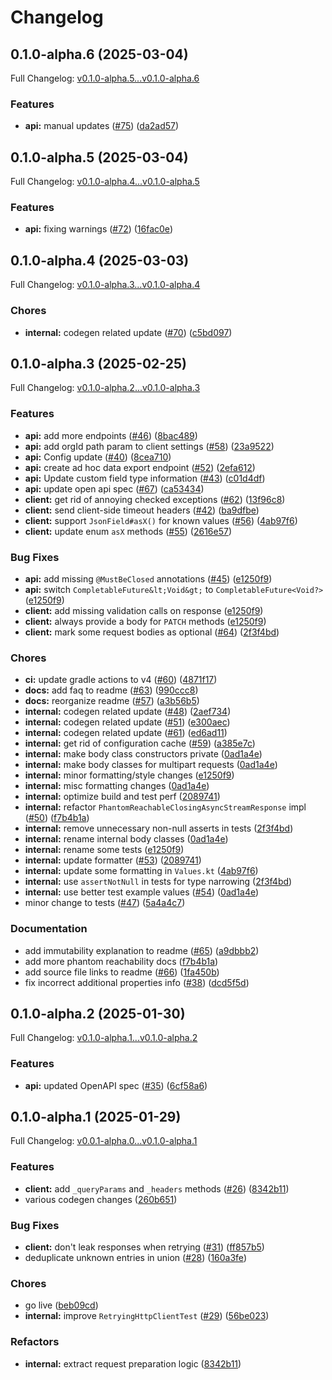# Changelog

## 0.1.0-alpha.6 (2025-03-04)

Full Changelog: [v0.1.0-alpha.5...v0.1.0-alpha.6](https://github.com/m3ter-com/m3ter-sdk-java/compare/v0.1.0-alpha.5...v0.1.0-alpha.6)

### Features

* **api:** manual updates ([#75](https://github.com/m3ter-com/m3ter-sdk-java/issues/75)) ([da2ad57](https://github.com/m3ter-com/m3ter-sdk-java/commit/da2ad57bf4c0aa6f38d647a4a14a0b25d36dae53))

## 0.1.0-alpha.5 (2025-03-04)

Full Changelog: [v0.1.0-alpha.4...v0.1.0-alpha.5](https://github.com/m3ter-com/m3ter-sdk-java/compare/v0.1.0-alpha.4...v0.1.0-alpha.5)

### Features

* **api:** fixing warnings ([#72](https://github.com/m3ter-com/m3ter-sdk-java/issues/72)) ([16fac0e](https://github.com/m3ter-com/m3ter-sdk-java/commit/16fac0e96ea1a3b215d29ebebaed230e8c6f0baf))

## 0.1.0-alpha.4 (2025-03-03)

Full Changelog: [v0.1.0-alpha.3...v0.1.0-alpha.4](https://github.com/m3ter-com/m3ter-sdk-java/compare/v0.1.0-alpha.3...v0.1.0-alpha.4)

### Chores

* **internal:** codegen related update ([#70](https://github.com/m3ter-com/m3ter-sdk-java/issues/70)) ([c5bd097](https://github.com/m3ter-com/m3ter-sdk-java/commit/c5bd097fe8eddded1a41575cded480bb3d221e41))

## 0.1.0-alpha.3 (2025-02-25)

Full Changelog: [v0.1.0-alpha.2...v0.1.0-alpha.3](https://github.com/m3ter-com/m3ter-sdk-java/compare/v0.1.0-alpha.2...v0.1.0-alpha.3)

### Features

* **api:** add more endpoints ([#46](https://github.com/m3ter-com/m3ter-sdk-java/issues/46)) ([8bac489](https://github.com/m3ter-com/m3ter-sdk-java/commit/8bac4890210c94039bd3913d6c89cb044f30cc8b))
* **api:** add orgId path param to client settings ([#58](https://github.com/m3ter-com/m3ter-sdk-java/issues/58)) ([23a9522](https://github.com/m3ter-com/m3ter-sdk-java/commit/23a952219f1f8c86513340484240ee3fc29494b2))
* **api:** Config update ([#40](https://github.com/m3ter-com/m3ter-sdk-java/issues/40)) ([8cea710](https://github.com/m3ter-com/m3ter-sdk-java/commit/8cea7105200b14ddb45f9a02e05f6767fdccac84))
* **api:** create ad hoc data export endpoint ([#52](https://github.com/m3ter-com/m3ter-sdk-java/issues/52)) ([2efa612](https://github.com/m3ter-com/m3ter-sdk-java/commit/2efa612f56ae408fd4a387998ade68b226fa2917))
* **api:** Update custom field type information ([#43](https://github.com/m3ter-com/m3ter-sdk-java/issues/43)) ([c01d4df](https://github.com/m3ter-com/m3ter-sdk-java/commit/c01d4dfb4e36e2d6520b71024c8036919d763872))
* **api:** update open api spec ([#67](https://github.com/m3ter-com/m3ter-sdk-java/issues/67)) ([ca53434](https://github.com/m3ter-com/m3ter-sdk-java/commit/ca53434d2a2831311959cc4e57b3017f8f6d90d0))
* **client:** get rid of annoying checked exceptions ([#62](https://github.com/m3ter-com/m3ter-sdk-java/issues/62)) ([13f96c8](https://github.com/m3ter-com/m3ter-sdk-java/commit/13f96c8dd32ae1db42d49277473fbbdf20531337))
* **client:** send client-side timeout headers ([#42](https://github.com/m3ter-com/m3ter-sdk-java/issues/42)) ([ba9dfbe](https://github.com/m3ter-com/m3ter-sdk-java/commit/ba9dfbeba79a70202281c2569b95b067b974ad82))
* **client:** support `JsonField#asX()` for known values ([#56](https://github.com/m3ter-com/m3ter-sdk-java/issues/56)) ([4ab97f6](https://github.com/m3ter-com/m3ter-sdk-java/commit/4ab97f6a1694bf5ddcc5b1275b75c96f7261998d))
* **client:** update enum `asX` methods ([#55](https://github.com/m3ter-com/m3ter-sdk-java/issues/55)) ([2616e57](https://github.com/m3ter-com/m3ter-sdk-java/commit/2616e573b363018dda3aa2918e4ba43bf982e31c))


### Bug Fixes

* **api:** add missing `@MustBeClosed` annotations ([#45](https://github.com/m3ter-com/m3ter-sdk-java/issues/45)) ([e1250f9](https://github.com/m3ter-com/m3ter-sdk-java/commit/e1250f94e8f1cda3594e7ad352f163b590579e1c))
* **api:** switch `CompletableFuture&lt;Void&gt;` to `CompletableFuture<Void?>` ([e1250f9](https://github.com/m3ter-com/m3ter-sdk-java/commit/e1250f94e8f1cda3594e7ad352f163b590579e1c))
* **client:** add missing validation calls on response ([e1250f9](https://github.com/m3ter-com/m3ter-sdk-java/commit/e1250f94e8f1cda3594e7ad352f163b590579e1c))
* **client:** always provide a body for `PATCH` methods ([e1250f9](https://github.com/m3ter-com/m3ter-sdk-java/commit/e1250f94e8f1cda3594e7ad352f163b590579e1c))
* **client:** mark some request bodies as optional ([#64](https://github.com/m3ter-com/m3ter-sdk-java/issues/64)) ([2f3f4bd](https://github.com/m3ter-com/m3ter-sdk-java/commit/2f3f4bda162bc790689b3c8f563c11b887929f71))


### Chores

* **ci:** update gradle actions to v4 ([#60](https://github.com/m3ter-com/m3ter-sdk-java/issues/60)) ([4871f17](https://github.com/m3ter-com/m3ter-sdk-java/commit/4871f17ca6656c32506a7e6e761ab2e5cc4ec5cc))
* **docs:** add faq to readme ([#63](https://github.com/m3ter-com/m3ter-sdk-java/issues/63)) ([990ccc8](https://github.com/m3ter-com/m3ter-sdk-java/commit/990ccc89c86447c3189599c6f10b1a5cfc6e1e74))
* **docs:** reorganize readme ([#57](https://github.com/m3ter-com/m3ter-sdk-java/issues/57)) ([a3b56b5](https://github.com/m3ter-com/m3ter-sdk-java/commit/a3b56b5319a531c285365f4b41a7a46244cb1a62))
* **internal:** codegen related update ([#48](https://github.com/m3ter-com/m3ter-sdk-java/issues/48)) ([2aef734](https://github.com/m3ter-com/m3ter-sdk-java/commit/2aef7340816d611c3dfd9daa240ca28fc34b7fc5))
* **internal:** codegen related update ([#51](https://github.com/m3ter-com/m3ter-sdk-java/issues/51)) ([e300aec](https://github.com/m3ter-com/m3ter-sdk-java/commit/e300aec1a1abcad8b46e89603900d404b2473655))
* **internal:** codegen related update ([#61](https://github.com/m3ter-com/m3ter-sdk-java/issues/61)) ([ed6ad11](https://github.com/m3ter-com/m3ter-sdk-java/commit/ed6ad1140608d93ecc8881476970a74f29f97136))
* **internal:** get rid of configuration cache ([#59](https://github.com/m3ter-com/m3ter-sdk-java/issues/59)) ([a385e7c](https://github.com/m3ter-com/m3ter-sdk-java/commit/a385e7cdf7a9cfe669dbaeabd2131b9e6c320a4f))
* **internal:** make body class constructors private ([0ad1a4e](https://github.com/m3ter-com/m3ter-sdk-java/commit/0ad1a4e6a2a7b190deef3fbabaeb5cb673052cf0))
* **internal:** make body classes for multipart requests ([0ad1a4e](https://github.com/m3ter-com/m3ter-sdk-java/commit/0ad1a4e6a2a7b190deef3fbabaeb5cb673052cf0))
* **internal:** minor formatting/style changes ([e1250f9](https://github.com/m3ter-com/m3ter-sdk-java/commit/e1250f94e8f1cda3594e7ad352f163b590579e1c))
* **internal:** misc formatting changes ([0ad1a4e](https://github.com/m3ter-com/m3ter-sdk-java/commit/0ad1a4e6a2a7b190deef3fbabaeb5cb673052cf0))
* **internal:** optimize build and test perf ([2089741](https://github.com/m3ter-com/m3ter-sdk-java/commit/2089741ba0a85561d1bc0e8a52cfe2b141282dcd))
* **internal:** refactor `PhantomReachableClosingAsyncStreamResponse` impl ([#50](https://github.com/m3ter-com/m3ter-sdk-java/issues/50)) ([f7b4b1a](https://github.com/m3ter-com/m3ter-sdk-java/commit/f7b4b1a5182fd3765eb1421679cdad3a0c55f190))
* **internal:** remove unnecessary non-null asserts in tests ([2f3f4bd](https://github.com/m3ter-com/m3ter-sdk-java/commit/2f3f4bda162bc790689b3c8f563c11b887929f71))
* **internal:** rename internal body classes ([0ad1a4e](https://github.com/m3ter-com/m3ter-sdk-java/commit/0ad1a4e6a2a7b190deef3fbabaeb5cb673052cf0))
* **internal:** rename some tests ([e1250f9](https://github.com/m3ter-com/m3ter-sdk-java/commit/e1250f94e8f1cda3594e7ad352f163b590579e1c))
* **internal:** update formatter ([#53](https://github.com/m3ter-com/m3ter-sdk-java/issues/53)) ([2089741](https://github.com/m3ter-com/m3ter-sdk-java/commit/2089741ba0a85561d1bc0e8a52cfe2b141282dcd))
* **internal:** update some formatting in `Values.kt` ([4ab97f6](https://github.com/m3ter-com/m3ter-sdk-java/commit/4ab97f6a1694bf5ddcc5b1275b75c96f7261998d))
* **internal:** use `assertNotNull` in tests for type narrowing ([2f3f4bd](https://github.com/m3ter-com/m3ter-sdk-java/commit/2f3f4bda162bc790689b3c8f563c11b887929f71))
* **internal:** use better test example values ([#54](https://github.com/m3ter-com/m3ter-sdk-java/issues/54)) ([0ad1a4e](https://github.com/m3ter-com/m3ter-sdk-java/commit/0ad1a4e6a2a7b190deef3fbabaeb5cb673052cf0))
* minor change to tests ([#47](https://github.com/m3ter-com/m3ter-sdk-java/issues/47)) ([5a4a4c7](https://github.com/m3ter-com/m3ter-sdk-java/commit/5a4a4c73ce8fadcfca252ee2589bc77ff591ac41))


### Documentation

* add immutability explanation to readme ([#65](https://github.com/m3ter-com/m3ter-sdk-java/issues/65)) ([a9dbbb2](https://github.com/m3ter-com/m3ter-sdk-java/commit/a9dbbb2d5b27701ec2d4d0b6ac2b44215bb1c4d3))
* add more phantom reachability docs ([f7b4b1a](https://github.com/m3ter-com/m3ter-sdk-java/commit/f7b4b1a5182fd3765eb1421679cdad3a0c55f190))
* add source file links to readme ([#66](https://github.com/m3ter-com/m3ter-sdk-java/issues/66)) ([1fa450b](https://github.com/m3ter-com/m3ter-sdk-java/commit/1fa450bb6a8a356236af353432c3055512503124))
* fix incorrect additional properties info ([#38](https://github.com/m3ter-com/m3ter-sdk-java/issues/38)) ([dcd5f5d](https://github.com/m3ter-com/m3ter-sdk-java/commit/dcd5f5dd6777814d7ee65e943cb1ffac2c5f041a))

## 0.1.0-alpha.2 (2025-01-30)

Full Changelog: [v0.1.0-alpha.1...v0.1.0-alpha.2](https://github.com/m3ter-com/m3ter-sdk-java/compare/v0.1.0-alpha.1...v0.1.0-alpha.2)

### Features

* **api:** updated OpenAPI spec ([#35](https://github.com/m3ter-com/m3ter-sdk-java/issues/35)) ([6cf58a6](https://github.com/m3ter-com/m3ter-sdk-java/commit/6cf58a6b224d57e5850f49833dbd4d93c120e52c))

## 0.1.0-alpha.1 (2025-01-29)

Full Changelog: [v0.0.1-alpha.0...v0.1.0-alpha.1](https://github.com/m3ter-com/m3ter-sdk-java/compare/v0.0.1-alpha.0...v0.1.0-alpha.1)

### Features

* **client:** add `_queryParams` and `_headers` methods ([#26](https://github.com/m3ter-com/m3ter-sdk-java/issues/26)) ([8342b11](https://github.com/m3ter-com/m3ter-sdk-java/commit/8342b111caa5c7e1058bbb57d3d514056c90c093))
* various codegen changes ([260b651](https://github.com/m3ter-com/m3ter-sdk-java/commit/260b651cdef4fba521a338f439d5647e0fdc4219))


### Bug Fixes

* **client:** don't leak responses when retrying ([#31](https://github.com/m3ter-com/m3ter-sdk-java/issues/31)) ([ff857b5](https://github.com/m3ter-com/m3ter-sdk-java/commit/ff857b542c7dbbacd928df81bb6e341cbfd31fb4))
* deduplicate unknown entries in union ([#28](https://github.com/m3ter-com/m3ter-sdk-java/issues/28)) ([160a3fe](https://github.com/m3ter-com/m3ter-sdk-java/commit/160a3fee9bf58e64dd15edd2196a02b643312484))


### Chores

* go live ([beb09cd](https://github.com/m3ter-com/m3ter-sdk-java/commit/beb09cde1f80750692a712e31a1c0d2d757f20c7))
* **internal:** improve `RetryingHttpClientTest` ([#29](https://github.com/m3ter-com/m3ter-sdk-java/issues/29)) ([56be023](https://github.com/m3ter-com/m3ter-sdk-java/commit/56be023f4ba6a26940256455218a248bb249a2c1))


### Refactors

* **internal:** extract request preparation logic ([8342b11](https://github.com/m3ter-com/m3ter-sdk-java/commit/8342b111caa5c7e1058bbb57d3d514056c90c093))
